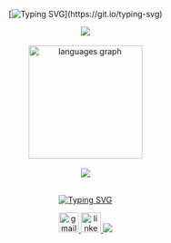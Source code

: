 <div align="center">
  
[![Typing SVG](https://readme-typing-svg.demolab.com?font=Montserrat&weight=700&size=34px&pause=1000&color=FFFFFF&center=true&vCenter=true&width=760&height=41&lines=👋+Olá!+Meu+nome+é+Matheus%2C;💻+Acadêmico+de+Ciência+da+Computação!)](https://git.io/typing-svg)

<img src="https://user-images.githubusercontent.com/73097560/115834477-dbab4500-a447-11eb-908a-139a6edaec5c.gif">

<br>
<br>

<img height="200em" src="https://github-readme-stats.vercel.app/api/top-langs/?username=mapompeo&locale=pt-br&layout=compact&theme=transparent&hide_border=true&title_color=FFF&text_color=FFF&bg_color=242938&border_radius=16" alt="languages graph"/>

<br>
<br>

  <a href="https://skillicons.dev">
    <img src="https://skillicons.dev/icons?i=cpp,js,nodejs,express,mysql,sequelize,jest,git,github,bash,figma"/>
  </a>
  
<br>
<br>

[![Typing SVG](https://readme-typing-svg.demolab.com?font=Montserrat&weight=700&size=20&pause=1000&color=FFFFFF&center=true&vCenter=true&width=728&height=41&lines=👇+Entre+em+contato;Vamos+conversar+🤝)](https://git.io/typing-svg)

<a href="mailto:matheuspompeo13@gmail.com" target="_blank" rel="noopener noreferrer">
  <img src="https://img.shields.io/static/v1?message=Gmail&logo=gmail&label=&color=D14836&logoColor=white&labelColor=&style=for-the-badge" height="35" alt="gmail logo"/>
</a>
<a href="http://linkedin.com/in/matheuspompeo" target="_blank" rel="noopener noreferrer">
  <img src="https://img.shields.io/static/v1?message=LinkedIn&logo=linkedin&label=&color=0077B5&logoColor=white&labelColor=&style=for-the-badge" height="35" alt="linkedin logo"/>
</a>


<img src="https://user-images.githubusercontent.com/73097560/115834477-dbab4500-a447-11eb-908a-139a6edaec5c.gif">

</div>
